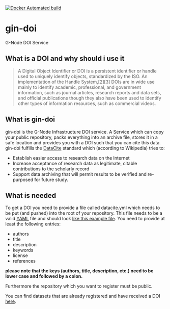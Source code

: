[![Docker Automated build](https://img.shields.io/docker/automated/cgars/gin-doi.svg)](https://hub.docker.com/r/cgars/gin-doi/builds/)

# gin-doi
G-Node DOI Service

## What is a DOI and why should i use it
> A Digital Object Identifier or DOI is a persistent identifier or handle used to uniquely identify objects, standardized by the ISO. An implementation of the Handle System,[2][3] DOIs are in wide use mainly to identify academic, professional, and government information, such as journal articles, research reports and data sets, and official publications though they also have been used to identify other types of information resources, such as commercial videos.

## What is gin-doi
gin-doi is the G-Node Infrastructure DOI service. A Service which can copy your public repository, packs everything into an archive file, stores it in a safe location and provides you with a DOI such that you can cite this data.
gin-doi fulfills the [DataCite](https://www.datacite.org/) standard which (according to Wikipedia) tries to:
* Establish easier access to research data on the Internet
* Increase acceptance of research data as legitimate, citable contributions to the scholarly record
* Support data archiving that will permit results to be verified and re-purposed for future study.

## What is needed
To get a DOI you need to provide a file called datacite.yml which needs to be put (and pushed) into the root of your repository.
This file needs to be a valid [YAML](https://en.wikipedia.org/wiki/YAML) file and should look [like this example file](tmpl/example_datacite.yml).
You need to provide  at least the following entries:
* authors
* title
* description
* keywords
* license
* references

**please note that the keys (authors, title, description, etc.) need to be lower case and followed by a colon.**

Furthermore the repository which you want to register must be public.

You can find datasets that are already registered and have received a DOI [here](http://doid.gin.g-node.org).
